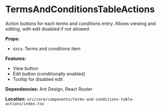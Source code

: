 # TermsAndConditionsTableActions

Action buttons for each terms and conditions entry. Allows viewing and editing, with edit disabled if not allowed.

**Props:**

- `data`: Terms and conditions item

**Features:**

- View button
- Edit button (conditionally enabled)
- Tooltip for disabled edit

**Dependencies:** Ant Design, React Router

**Location:** `src/core/components/terms-and-conditions-table-actions/index.tsx`
